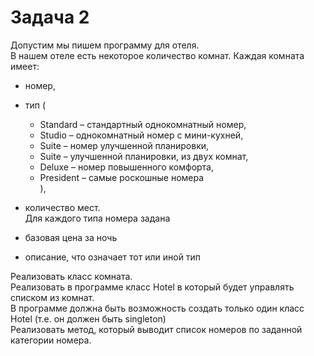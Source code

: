 # Задача 2
Допустим мы пишем программу для отеля.  
В нашем отеле есть некоторое количество комнат. Каждая комната имеет:  
- номер,
- тип (      
  - Standard – стандартный однокомнатный номер,  
  - Studio – однокомнатный номер с мини-кухней,  
  - Suite – номер улучшенной планировки,  
  - Suite – улучшенной планировки, из двух комнат,  
  - Deluxe – номер повышенного комфорта,  
  - President – самые роскошные номера  
  ),

 - количество мест.  
Для каждого типа номера задана  
- базовая цена за ночь
- описание, что означает тот или иной тип

Реализовать класс комната.  
Реализовать в программе класс Hotel в который будет управлять списком из комнат.   
В программе должна быть возможность создать только один класс   
Hotel (т.е. он должен быть singleton)  
Реализовать метод, который выводит список номеров по заданной категории номера.
